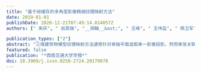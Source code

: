 ```yaml
---
title: "基于帧缓存的多角度影像精细纹理映射方法"
date: 2019-01-01
publishDate: 2020-12-21T07:49:14.814057Z
authors: [" 朱庆", " 翁其强", "__胡翰__&ast;", " 王峰", " 王伟玺", " 杨卫军", " 张鹏程"]

publication_types: ["2"]
abstract: "三维建筑物模型纹理映射方法通常针对单独平面选取单一影像投影，然而单张关联影像通常存在部分遮挡问题，影响纹理映射质量.为此，本文提出一种基于帧缓存纹理绘制技术的多角度影像精准纹理映射方法.首先将单体化精细建筑模型和倾斜摄影测量解决方案生成的三角网模型配准，再根据建筑模型空间特征进行纹理绘制基元提取；然后根据纹理绘制基元对三角网模型生成虚拟渲染相机，利用帧缓存纹理绘制方法，获取帧缓存对象并提取纹理，最后通过纹理绘制基元映射到精细建筑物模型表面，实现三角网模型到精细单体化建筑模型的自动纹理映射.利用倾斜摄影测量数据进行实验，实验结果表明，相比传统方法，本文方法减少了14%以上的不良纹理比率，纹理空间压缩率达到14.21%，且具有更精确的纹理映射效果，能满足精细建筑模型的纹理重建需求."
featured: false
publication: "*西南交通大学学报*"
doi: 10.3969/j.issn.0258-2724.20170878
---
```


